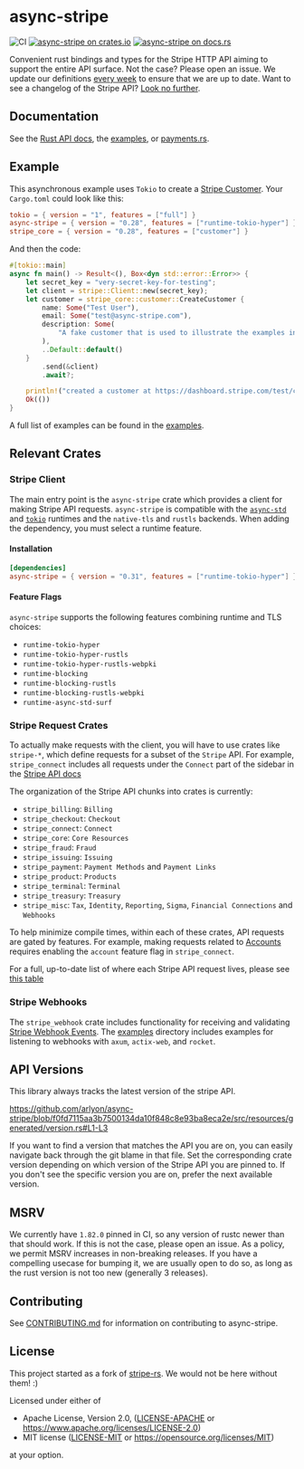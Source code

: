 # async-stripe

![CI](https://github.com/arlyon/async-stripe/workflows/CI/badge.svg)
[![async-stripe on crates.io](https://img.shields.io/crates/v/async-stripe.svg)](https://crates.io/crates/async-stripe)
[![async-stripe  on docs.rs](https://docs.rs/async-stripe/badge.svg)](https://docs.rs/async-stripe)

Convenient rust bindings and types for the Stripe HTTP API aiming to support
the entire API surface. Not the case? Please open an issue. We update our
definitions [every week](https://github.com/arlyon/async-stripe/actions/workflows/openapi.yml)
to ensure that we are up to date.
Want to see a changelog of the Stripe
API? [Look no further](https://stripe.com/docs/changelog).

## Documentation

See the [Rust API docs](https://docs.rs/async-stripe), the [examples](/examples),
or [payments.rs](https://payments.rs).

## Example

This asynchronous example uses `Tokio` to create
a [Stripe Customer](https://stripe.com/docs/api/customers/object). Your `Cargo.toml` could
look like this:

```toml
tokio = { version = "1", features = ["full"] }
async-stripe = { version = "0.28", features = ["runtime-tokio-hyper"] }
stripe_core = { version = "0.28", features = ["customer"] }
```

And then the code:

```rust
#[tokio::main]
async fn main() -> Result<(), Box<dyn std::error::Error>> {
    let secret_key = "very-secret-key-for-testing";
    let client = stripe::Client::new(secret_key);
    let customer = stripe_core::customer::CreateCustomer {
        name: Some("Test User"),
        email: Some("test@async-stripe.com"),
        description: Some(
            "A fake customer that is used to illustrate the examples in async-stripe.",
        ),
        ..Default::default()
    }
        .send(&client)
        .await?;

    println!("created a customer at https://dashboard.stripe.com/test/customers/{}", customer.id);
    Ok(())
}
```

A full list of examples can be found in the [examples](/examples).

## Relevant Crates

### Stripe Client

The main entry point is the `async-stripe` crate which provides a client for making Stripe
API requests.
`async-stripe` is compatible with the [`async-std`](https://github.com/async-rs/async-std)
and [`tokio`](https://github.com/tokio-rs/tokio) runtimes and the `native-tls`
and `rustls` backends. When adding the dependency, you must select a runtime feature.

#### Installation

```toml
[dependencies]
async-stripe = { version = "0.31", features = ["runtime-tokio-hyper"] }
```

#### Feature Flags

`async-stripe` supports the following features combining runtime and TLS choices:

- `runtime-tokio-hyper`
- `runtime-tokio-hyper-rustls`
- `runtime-tokio-hyper-rustls-webpki`
- `runtime-blocking`
- `runtime-blocking-rustls`
- `runtime-blocking-rustls-webpki`
- `runtime-async-std-surf`

### Stripe Request Crates

To actually make requests with the client, you will have to use crates like `stripe-*`,
which define requests for a subset of the `Stripe` API. For example,
`stripe_connect` includes all requests under the `Connect` part of the sidebar in
the [Stripe API docs](https://stripe.com/docs/api)

The organization of the Stripe API chunks into crates is currently:

- `stripe_billing`: `Billing`
- `stripe_checkout`: `Checkout`
- `stripe_connect`: `Connect`
- `stripe_core`: `Core Resources`
- `stripe_fraud`: `Fraud`
- `stripe_issuing`: `Issuing`
- `stripe_payment`: `Payment Methods` and `Payment Links`
- `stripe_product`: `Products`
- `stripe_terminal`: `Terminal`
- `stripe_treasury`: `Treasury`
- `stripe_misc`: `Tax`, `Identity`, `Reporting`, `Sigma`, `Financial Connections`
  and `Webhooks`

To help minimize compile times, within each of these crates, API requests are gated by
features. For example,
making requests related to [Accounts](https://stripe.com/docs/api/accounts) requires
enabling the `account`
feature flag in `stripe_connect`.

For a full, up-to-date list of where each Stripe API request lives, please
see [this table](crate_info.md)

### Stripe Webhooks

The `stripe_webhook` crate includes functionality for receiving and
validating [Stripe Webhook Events](https://stripe.com/docs/webhooks).
The [examples](/examples) directory includes examples for listening to webhooks
with `axum`, `actix-web`, and `rocket`.

## API Versions

This library always tracks the latest version of the stripe API.

https://github.com/arlyon/async-stripe/blob/f0fd7115aa3b7500134da10f848c8e93ba8eca2e/src/resources/generated/version.rs#L1-L3

If you want to find a version
that matches the API you are on, you can easily navigate back through the git blame in
that file.
Set the corresponding crate version depending on which version of the Stripe API you are
pinned to.
If you don't see the specific version you are on, prefer the next available version.

## MSRV

We currently have `1.82.0` pinned in CI, so any version of rustc newer than that should
work.
If this is not the case, please open an issue. As a policy, we permit MSRV increases in
non-breaking releases.
If you have a compelling usecase for bumping it, we are usually open to do so, as long as
the rust version is not too new (generally 3 releases).

## Contributing

See [CONTRIBUTING.md](CONTRIBUTING.md) for information on contributing to async-stripe.

## License

This project started as a fork of [stripe-rs](https://github.com/wyyerd/stripe-rs).
We would not be here without them! :)

Licensed under either of

- Apache License, Version 2.0, ([LICENSE-APACHE](LICENSE-APACHE)
  or <https://www.apache.org/licenses/LICENSE-2.0>)
- MIT license ([LICENSE-MIT](LICENSE-MIT) or <https://opensource.org/licenses/MIT>)

at your option.
